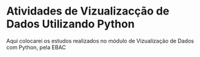 # Atividades de Vizualizacção de Dados Utilizando Python
Aqui colocarei os estudos realizados no módulo de Vizualização de Dados com Python, pela EBAC

